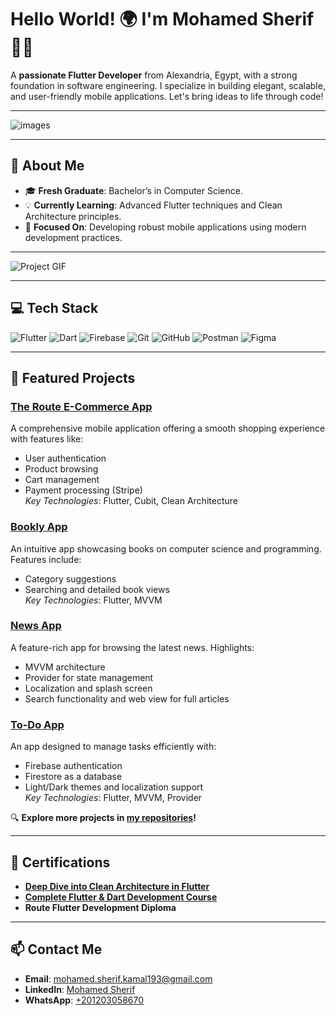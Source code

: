 # Hello World! 🌍 I'm Mohamed Sherif 👋🏼  
A **passionate Flutter Developer** from Alexandria, Egypt, with a strong foundation in software engineering. I specialize in building elegant, scalable, and user-friendly mobile applications. Let's bring ideas to life through code!  

---
![images](https://github.com/user-attachments/assets/f1698c2c-adf8-406f-b9ad-8b0c0061ffb5)

---

## 🌟 About Me  
- 🎓 **Fresh Graduate**: Bachelor’s in Computer Science.  
- 💡 **Currently Learning**: Advanced Flutter techniques and Clean Architecture principles.  
- 🚀 **Focused On**: Developing robust mobile applications using modern development practices.  


---



<img alt="Project GIF" src="https://user-images.githubusercontent.com/16265425/207836953-763fc4de-da14-4ee5-ba25-7905ab7464e8.gif" />  

--- 

## 💻 Tech Stack  
![Flutter](https://img.shields.io/badge/Flutter-%2302569B.svg?style=for-the-badge&logo=flutter&logoColor=white) ![Dart](https://img.shields.io/badge/Dart-%230175C2.svg?style=for-the-badge&logo=dart&logoColor=white) ![Firebase](https://img.shields.io/badge/Firebase-%23FFCA28.svg?style=for-the-badge&logo=firebase&logoColor=white) ![Git](https://img.shields.io/badge/Git-%23F05033.svg?style=for-the-badge&logo=git&logoColor=white) ![GitHub](https://img.shields.io/badge/GitHub-%23181717.svg?style=for-the-badge&logo=github&logoColor=white) ![Postman](https://img.shields.io/badge/Postman-%23FF6C37.svg?style=for-the-badge&logo=postman&logoColor=white) ![Figma](https://img.shields.io/badge/Figma-%23F24E1E.svg?style=for-the-badge&logo=figma&logoColor=white)


---

## 🚀 Featured Projects  

### **[The Route E-Commerce App](https://github.com/mohamed-sherif/The-Route-Ecommerce-App)**  
A comprehensive mobile application offering a smooth shopping experience with features like:  
- User authentication  
- Product browsing  
- Cart management  
- Payment processing (Stripe)  
*Key Technologies*: Flutter, Cubit, Clean Architecture  

### **[Bookly App](https://github.com/mohamed-sherif/Bookly-App)**  
An intuitive app showcasing books on computer science and programming. Features include:  
- Category suggestions  
- Searching and detailed book views  
*Key Technologies*: Flutter, MVVM  

### **[News App](https://github.com/mohamed-sherif/News-App)**  
A feature-rich app for browsing the latest news. Highlights:  
- MVVM architecture  
- Provider for state management  
- Localization and splash screen  
- Search functionality and web view for full articles  

### **[To-Do App](https://github.com/mohamed-sherif/To-Do-App)**  
An app designed to manage tasks efficiently with:  
- Firebase authentication  
- Firestore as a database  
- Light/Dark themes and localization support  
*Key Technologies*: Flutter, MVVM, Provider  

🔍 **Explore more projects in [my repositories](https://github.com/mohamed-sherif?tab=repositories)!**  

---

## 🌟 Certifications  
- **[Deep Dive into Clean Architecture in Flutter](https://www.udemy.com/certificate/UC-000d594c-720b-4d91-bf71-eb54f6864ccb/)**  
- **[Complete Flutter & Dart Development Course](https://www.udemy.com/certificate/UC-5bd5d3c4-413f-4885-822e-d3b9ec6268aa/)**  
- **Route Flutter Development Diploma**  

---

## 📫 Contact Me  
- **Email**: [mohamed.sherif.kamal193@gmail.com](mailto:mohamed.sherif.kamal193@gmail.com)  
- **LinkedIn**: [Mohamed Sherif](https://www.linkedin.com/in/mohammed-sherif-b78525246/)  
- **WhatsApp**: [+201203058670](https://wa.me/201203058670)  


